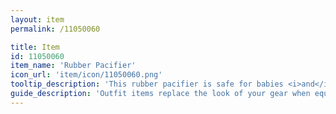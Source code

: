 ```yaml
---
layout: item
permalink: /11050060

title: Item
id: 11050060
item_name: 'Rubber Pacifier'
icon_url: 'item/icon/11050060.png'
tooltip_description: 'This rubber pacifier is safe for babies <i>and</i> grown-ups!'
guide_description: 'Outfit items replace the look of your gear when equipped.'
---
```


